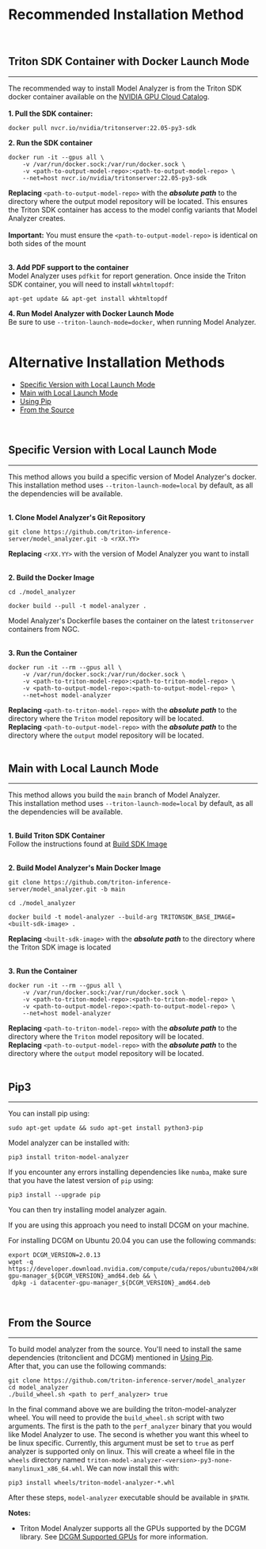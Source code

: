 <!--
Copyright (c) 2020-2022, NVIDIA CORPORATION & AFFILIATES. All rights reserved.

Licensed under the Apache License, Version 2.0 (the "License");
you may not use this file except in compliance with the License.
You may obtain a copy of the License at

    http://www.apache.org/licenses/LICENSE-2.0

Unless required by applicable law or agreed to in writing, software
distributed under the License is distributed on an "AS IS" BASIS,
WITHOUT WARRANTIES OR CONDITIONS OF ANY KIND, either express or implied.
See the License for the specific language governing permissions and
limitations under the License.
-->

# Recommended Installation Method

<br>

## Triton SDK Container with Docker Launch Mode

---

The recommended way to install Model Analyzer is from the Triton SDK docker
container available on the [NVIDIA GPU Cloud
Catalog](https://ngc.nvidia.com/catalog/containers/nvidia:tritonserver).<br><br>
**1. Pull the SDK container:**

```
docker pull nvcr.io/nvidia/tritonserver:22.05-py3-sdk
```

**2. Run the SDK container**

```
docker run -it --gpus all \
    -v /var/run/docker.sock:/var/run/docker.sock \
    -v <path-to-output-model-repo>:<path-to-output-model-repo> \
    --net=host nvcr.io/nvidia/tritonserver:22.05-py3-sdk
```

**Replacing** `<path-to-output-model-repo>` with the
**_absolute_ _path_** to the directory where the output model repository
will be located.
This ensures the Triton SDK container has access to the model
config variants that Model Analyzer creates.<br><br>
**Important:** You must ensure the `<path-to-output-model-repo>` is identical on both sides of the mount<br><br>

**3. Add PDF support to the container**  
Model Analyzer uses `pdfkit` for report generation. Once inside the Triton SDK container, you will need to install
`wkhtmltopdf`:

```
apt-get update && apt-get install wkhtmltopdf
```

**4. Run Model Analyzer with Docker Launch Mode**  
Be sure to use `--triton-launch-mode=docker`, when running Model Analyzer.<br><br>

# Alternative Installation Methods

- [Specific Version with Local Launch Mode](##Specific-Version-with-Local-Launch-Mode)
- [Main with Local Launch Mode](##Main-with-Local-Launch-Mode)
- [Using Pip](##Using-Pip)
- [From the Source](##From-the-Source)

<br>

## Specific Version with Local Launch Mode

---

This method allows you build a specific version of Model Analyzer's
docker.  
This installation method uses `--triton-launch-mode=local` by
default, as all the dependencies will be available.<br><br>

**1. Clone Model Analyzer's Git Repository**

```
git clone https://github.com/triton-inference-server/model_analyzer.git -b <rXX.YY>
```

**Replacing** `<rXX.YY>` with the version of Model Analyzer you want to install<br><br>

**2. Build the Docker Image**

```
cd ./model_analyzer

docker build --pull -t model-analyzer .
```

Model Analyzer's Dockerfile bases the container on the latest `tritonserver`
containers from NGC.<br><br>

**3. Run the Container**

```
docker run -it --rm --gpus all \
    -v /var/run/docker.sock:/var/run/docker.sock \
    -v <path-to-triton-model-repo>:<path-to-triton-model-repo> \
    -v <path-to-output-model-repo>:<path-to-output-model-repo> \
    --net=host model-analyzer
```

**Replacing** `<path-to-triton-model-repo>` with the
**_absolute_ _path_** to the directory where the `Triton` model repository
will be located.  
**Replacing** `<path-to-output-model-repo>` with the
**_absolute_ _path_** to the directory where the `output` model repository
will be located.<br><br>

## Main with Local Launch Mode

---

This method allows you build the `main` branch of Model Analyzer.  
This installation method uses `--triton-launch-mode=local` by
default, as all the dependencies will be available.<br><br>

**1. Build Triton SDK Container**  
Follow the instructions found at
[Build SDK Image](https://github.com/triton-inference-server/server/blob/main/docs/test.md#build-sdk-image)<br><br>

**2. Build Model Analyzer's Main Docker Image**

```
git clone https://github.com/triton-inference-server/model_analyzer.git -b main

cd ./model_analyzer

docker build -t model-analyzer --build-arg TRITONSDK_BASE_IMAGE=<built-sdk-image> .
```

**Replacing** `<built-sdk-image>` with the **_absolute_ _path_** to the directory where the Triton SDK image is located<br><br>

**3. Run the Container**

```
docker run -it --rm --gpus all \
    -v /var/run/docker.sock:/var/run/docker.sock \
    -v <path-to-triton-model-repo>:<path-to-triton-model-repo> \
    -v <path-to-output-model-repo>:<path-to-output-model-repo> \
    --net=host model-analyzer
```

**Replacing** `<path-to-triton-model-repo>` with the
**_absolute_ _path_** to the directory where the `Triton` model repository
will be located.  
**Replacing** `<path-to-output-model-repo>` with the
**_absolute_ _path_** to the directory where the `output` model repository
will be located.<br><br>

## Pip3

---

You can install pip using:

```
sudo apt-get update && sudo apt-get install python3-pip
```

Model analyzer can be installed with:

```
pip3 install triton-model-analyzer
```

If you encounter any errors installing dependencies like `numba`, make sure that
you have the latest version of `pip` using:

```
pip3 install --upgrade pip
```

You can then try installing model analyzer again.

If you are using this approach you need to install DCGM on your machine.

For installing DCGM on Ubuntu 20.04 you can use the following commands:

```
export DCGM_VERSION=2.0.13
wget -q https://developer.download.nvidia.com/compute/cuda/repos/ubuntu2004/x86_64/datacenter-gpu-manager_${DCGM_VERSION}_amd64.deb && \
 dpkg -i datacenter-gpu-manager_${DCGM_VERSION}_amd64.deb
```

<br>

## From the Source

---

To build model analyzer from the source. You'll need to install the same
dependencies (tritonclient and DCGM) mentioned in [Using Pip](##Using-Pip).<br>
After that, you can use the following commands:

```
git clone https://github.com/triton-inference-server/model_analyzer
cd model_analyzer
./build_wheel.sh <path to perf_analyzer> true
```

In the final command above we are building the triton-model-analyzer wheel. You
will need to provide the `build_wheel.sh` script with two arguments. The first
is the path to the `perf_analyzer` binary that you would like Model Analyzer to
use. The second is whether you want this wheel to be linux specific. Currently,
this argument must be set to `true` as perf analyzer is supported only on linux.
This will create a wheel file in the `wheels` directory named
`triton-model-analyzer-<version>-py3-none-manylinux1_x86_64.whl`. We can now
install this with:

```
pip3 install wheels/triton-model-analyzer-*.whl
```

After these steps, `model-analyzer` executable should be available in `$PATH`.

**Notes:**

- Triton Model Analyzer supports all the GPUs supported by the DCGM library. See
  [DCGM Supported
  GPUs](https://docs.nvidia.com/datacenter/dcgm/latest/dcgm-user-guide/getting-started.html#supported-platforms)
  for more information.
